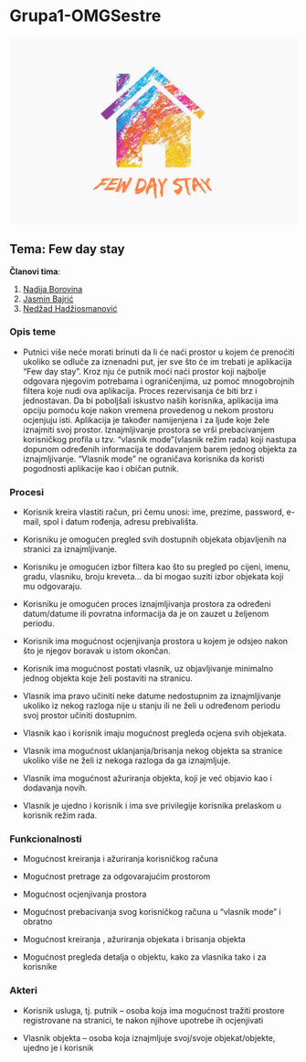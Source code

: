 # Grupa1-OMGSestre

![logo](logo.jpg)

## Tema: Few day stay

**Članovi tima**:
1. [Nadija Borovina](https://github.com/lizardqueen98)
2. [Jasmin Bajrić](https://github.com/jbajric)
3. [Nedžad Hadžiosmanović](https://github.com/nhadziosma1)

### Opis teme
- Putnici više neće morati brinuti da li će naći prostor u kojem će prenoćiti ukoliko se odluče za iznenadni put, jer sve što će im trebati je aplikacija “Few day stay”. Kroz nju će putnik moći naći prostor koji najbolje odgovara njegovim potrebama i ograničenjima, uz pomoć mnogobrojnih filtera koje nudi ova aplikacija. Proces rezervisanja će biti brz i jednostavan. Da bi poboljšali iskustvo naših korisnika, aplikacija ima opciju pomoću koje nakon vremena provedenog u nekom prostoru ocjenjuju isti. Aplikacija je također namijenjena i za ljude koje žele iznajmiti svoj prostor. Iznajmljivanje prostora se vrši prebacivanjem korisničkog profila u tzv. “vlasnik mode”(vlasnik režim rada) koji nastupa dopunom određenih informacija te dodavanjem barem jednog objekta za iznajmljivanje. “Vlasnik mode” ne ograničava korisnika da koristi pogodnosti aplikacije kao i običan putnik.

### Procesi
- Korisnik kreira vlastiti račun, pri čemu unosi: ime, prezime, password, e-mail, spol i datum rođenja, adresu prebivališta.

- Korisniku je omogućen pregled svih dostupnih objekata objavljenih na stranici za iznajmljivanje.

- Korisniku je omogućen izbor filtera kao što su pregled po cijeni, imenu, gradu, vlasniku, broju kreveta... da bi mogao suziti izbor objekata koji mu odgovaraju. 

- Korisniku je omogućen proces iznajmljivanja prostora za određeni datum/datume ili  povratna informacija da je on zauzet u željenom periodu.

- Korisnik ima mogućnost ocjenjivanja prostora u kojem je odsjeo nakon što je njegov boravak u istom okončan.

- Korisnik ima mogućnost postati vlasnik, uz objavljivanje minimalno jednog objekta koje želi postaviti na stranicu.

- Vlasnik ima pravo učiniti neke datume nedostupnim za iznajmljivanje ukoliko iz nekog razloga nije u stanju ili ne želi u određenom periodu svoj prostor učiniti dostupnim.

- Vlasnik kao i korisnik imaju mogućnost pregleda ocjena svih objekata.

- Vlasnik ima mogućnost uklanjanja/brisanja nekog objekta sa stranice ukoliko više ne želi iz nekoga razloga da ga iznajmljuje.

- Vlasnik ima mogućnost ažuriranja objekta, koji je već objavio kao i dodavanja novih.

- Vlasnik je ujedno i korisnik i ima sve privilegije korisnika prelaskom u korisnik režim rada.


### Funkcionalnosti
- Mogućnost kreiranja i ažuriranja korisničkog računa

- Mogućnost pretrage za odgovarajućim prostorom

- Mogućnost ocjenjivanja prostora

- Mogućnost prebacivanja svog korisničkog računa u “vlasnik mode” i obratno

- Mogućnost kreiranja , ažuriranja objekata i brisanja objekta

- Mogućnost pregleda detalja o objektu, kako za vlasnika tako i za korisnike


### Akteri
- Korisnik usluga, tj. putnik – osoba koja ima mogućnost tražiti prostore registrovane na stranici, te nakon njihove upotrebe ih ocjenjivati

- Vlasnik objekta – osoba koja iznajmljuje svoj/svoje objekat/objekte, ujedno je i korisnik

